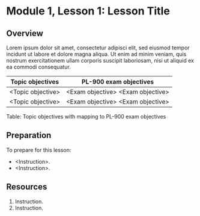 # Module 1, Lesson 1: Lesson Title

## Overview

Lorem ipsum dolor sit amet, consectetur adipisci elit, sed eiusmod tempor incidunt ut labore et dolore magna aliqua. Ut enim ad minim veniam, quis nostrum exercitationem ullam corporis suscipit laboriosam, nisi ut aliquid ex ea commodi consequatur.

|Topic objectives|PL-900 exam objectives|
|----------------|----------------------|
|\<Topic objective\>|\<Exam objective\> \<Exam objective\>|
|\<Topic objective\>|\<Exam objective\> \<Exam objective\>|

Table: Topic objectives with mapping to PL-900 exam objectives

## Preparation

To prepare for this lesson:

- \<Instruction\>.
- \<Instruction\>.

## Resources

1. Instruction.
1. Instruction.